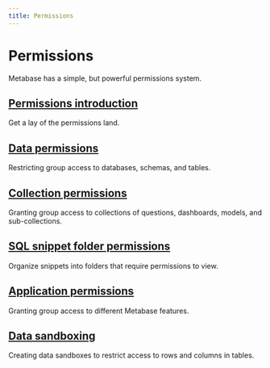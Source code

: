 ```yaml
---
title: Permissions
---
```


# Permissions

Metabase has a simple, but powerful permissions system.

## [Permissions introduction](./introduction.md)

Get a lay of the permissions land.

## [Data permissions](./data.md)

Restricting group access to databases, schemas, and tables.

## [Collection permissions](./collections.md)

Granting group access to collections of questions, dashboards, models, and sub-collections.

## [SQL snippet folder permissions](./snippets.md)

Organize snippets into folders that require permissions to view.

## [Application permissions](./application.md)

Granting group access to different Metabase features.

## [Data sandboxing](./data-sandboxes.md)

Creating data sandboxes to restrict access to rows and columns in tables.
